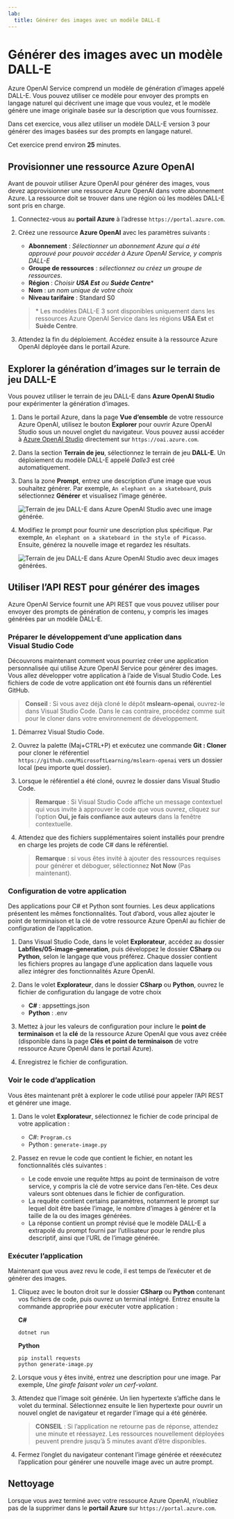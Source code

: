 ```yaml
---
lab:
  title: Générer des images avec un modèle DALL-E
---
```


# Générer des images avec un modèle DALL-E

Azure OpenAI Service comprend un modèle de génération d’images appelé DALL-E. Vous pouvez utiliser ce modèle pour envoyer des prompts en langage naturel qui décrivent une image que vous voulez, et le modèle génère une image originale basée sur la description que vous fournissez.

Dans cet exercice, vous allez utiliser un modèle DALL-E version 3 pour générer des images basées sur des prompts en langage naturel.

Cet exercice prend environ **25** minutes.

## Provisionner une ressource Azure OpenAI

Avant de pouvoir utiliser Azure OpenAI pour générer des images, vous devez approvisionner une ressource Azure OpenAI dans votre abonnement Azure. La ressource doit se trouver dans une région où les modèles DALL-E sont pris en charge.

1. Connectez-vous au **portail Azure** à l’adresse `https://portal.azure.com`.
2. Créez une ressource **Azure OpenAI** avec les paramètres suivants :
    - **Abonnement** : *Sélectionner un abonnement Azure qui a été approuvé pour pouvoir accéder à Azure OpenAI Service, y compris DALL-E*
    - **Groupe de ressources** : *sélectionnez ou créez un groupe de ressources*.
    - **Région** : *Choisir **USA Est** ou **Suède Centre***\*
    - **Nom** : *un nom unique de votre choix*
    - **Niveau tarifaire** : Standard S0

    > \* Les modèles DALL-E 3 sont disponibles uniquement dans les ressources Azure OpenAI Service dans les régions **USA Est** et **Suède Centre**.

3. Attendez la fin du déploiement. Accédez ensuite à la ressource Azure OpenAI déployée dans le portail Azure.

## Explorer la génération d’images sur le terrain de jeu DALL-E

Vous pouvez utiliser le terrain de jeu DALL-E dans **Azure OpenAI Studio** pour expérimenter la génération d’images.

1. Dans le portail Azure, dans la page **Vue d’ensemble** de votre ressource Azure OpenAI, utilisez le bouton **Explorer** pour ouvrir Azure OpenAI Studio sous un nouvel onglet du navigateur. Vous pouvez aussi accéder à [Azure OpenAI Studio](https://oai.azure.com) directement sur `https://oai.azure.com`.
2. Dans la section **Terrain de jeu**, sélectionnez le terrain de jeu **DALL-E**. Un déploiement du modèle DALL-E appelé *Dalle3* est créé automatiquement.
3. Dans la zone **Prompt**, entrez une description d’une image que vous souhaitez générer. Par exemple, `An elephant on a skateboard`, puis sélectionnez **Générer** et visualisez l’image générée.

    ![Terrain de jeu DALL-E dans Azure OpenAI Studio avec une image générée.](../media/dall-e-playground.png)

4. Modifiez le prompt pour fournir une description plus spécifique. Par exemple, `An elephant on a skateboard in the style of Picasso`. Ensuite, générez la nouvelle image et regardez les résultats.

    ![Terrain de jeu DALL-E dans Azure OpenAI Studio avec deux images générées.](../media/dall-e-playground-new-image.png)

## Utiliser l’API REST pour générer des images

Azure OpenAI Service fournit une API REST que vous pouvez utiliser pour envoyer des prompts de génération de contenu, y compris les images générées par un modèle DALL-E.

### Préparer le développement d’une application dans Visual Studio Code

Découvrons maintenant comment vous pourriez créer une application personnalisée qui utilise Azure OpenAI Service pour générer des images. Vous allez développer votre application à l’aide de Visual Studio Code. Les fichiers de code de votre application ont été fournis dans un référentiel GitHub.

> **Conseil** : Si vous avez déjà cloné le dépôt **mslearn-openai**, ouvrez-le dans Visual Studio Code. Dans le cas contraire, procédez comme suit pour le cloner dans votre environnement de développement.

1. Démarrez Visual Studio Code.
2. Ouvrez la palette (Maj+CTRL+P) et exécutez une commande **Git : Cloner** pour cloner le référentiel `https://github.com/MicrosoftLearning/mslearn-openai` vers un dossier local (peu importe quel dossier).
3. Lorsque le référentiel a été cloné, ouvrez le dossier dans Visual Studio Code.

    > **Remarque** : Si Visual Studio Code affiche un message contextuel qui vous invite à approuver le code que vous ouvrez, cliquez sur l’option **Oui, je fais confiance aux auteurs** dans la fenêtre contextuelle.

4. Attendez que des fichiers supplémentaires soient installés pour prendre en charge les projets de code C# dans le référentiel.

    > **Remarque** : si vous êtes invité à ajouter des ressources requises pour générer et déboguer, sélectionnez **Not Now** (Pas maintenant).

### Configuration de votre application

Des applications pour C# et Python sont fournies. Les deux applications présentent les mêmes fonctionnalités. Tout d’abord, vous allez ajouter le point de terminaison et la clé de votre ressource Azure OpenAI au fichier de configuration de l’application.

1. Dans Visual Studio Code, dans le volet **Explorateur**, accédez au dossier **Labfiles/05-image-generation**, puis développez le dossier **CSharp** ou **Python**, selon le langage que vous préférez. Chaque dossier contient les fichiers propres au langage d’une application dans laquelle vous allez intégrer des fonctionnalités Azure OpenAI.
2. Dans le volet **Explorateur**, dans le dossier **CSharp** ou **Python**, ouvrez le fichier de configuration du langage de votre choix

    - **C#** : appsettings.json
    - **Python** : .env
    
3. Mettez à jour les valeurs de configuration pour inclure le **point de terminaison** et la **clé** de la ressource Azure OpenAI que vous avez créée (disponible dans la page **Clés et point de terminaison** de votre ressource Azure OpenAI dans le portail Azure).
4. Enregistrez le fichier de configuration.

### Voir le code d’application

Vous êtes maintenant prêt à explorer le code utilisé pour appeler l’API REST et générer une image.

1. Dans le volet **Explorateur**, sélectionnez le fichier de code principal de votre application :

    - C#: `Program.cs`
    - Python : `generate-image.py`

2. Passez en revue le code que contient le fichier, en notant les fonctionnalités clés suivantes :
    - Le code envoie une requête https au point de terminaison de votre service, y compris la clé de votre service dans l’en-tête. Ces deux valeurs sont obtenues dans le fichier de configuration.
    - La requête contient certains paramètres, notamment le prompt sur lequel doit être basée l’image, le nombre d’images à générer et la taille de la ou des images générées.
    - La réponse contient un prompt révisé que le modèle DALL-E a extrapolé du prompt fourni par l’utilisateur pour le rendre plus descriptif, ainsi que l’URL de l’image générée.

### Exécuter l’application

Maintenant que vous avez revu le code, il est temps de l’exécuter et de générer des images.

1. Cliquez avec le bouton droit sur le dossier **CSharp** ou **Python** contenant vos fichiers de code, puis ouvrez un terminal intégré. Entrez ensuite la commande appropriée pour exécuter votre application :

   **C#**
   ```
   dotnet run
   ```
   
   **Python**
   ```
   pip install requests
   python generate-image.py
   ```

3. Lorsque vous y êtes invité, entrez une description pour une image. Par exemple, *Une girafe faisant voler un cerf-volant*.

4. Attendez que l’image soit générée. Un lien hypertexte s’affiche dans le volet du terminal. Sélectionnez ensuite le lien hypertexte pour ouvrir un nouvel onglet de navigateur et regarder l’image qui a été générée.

   > **CONSEIL** : Si l’application ne retourne pas de réponse, attendez une minute et réessayez. Les ressources nouvellement déployées peuvent prendre jusqu’à 5 minutes avant d’être disponibles.

5. Fermez l’onglet du navigateur contenant l’image générée et réexécutez l’application pour générer une nouvelle image avec un autre prompt.

## Nettoyage

Lorsque vous avez terminé avec votre ressource Azure OpenAI, n’oubliez pas de la supprimer dans le **portail Azure** sur `https://portal.azure.com`.
